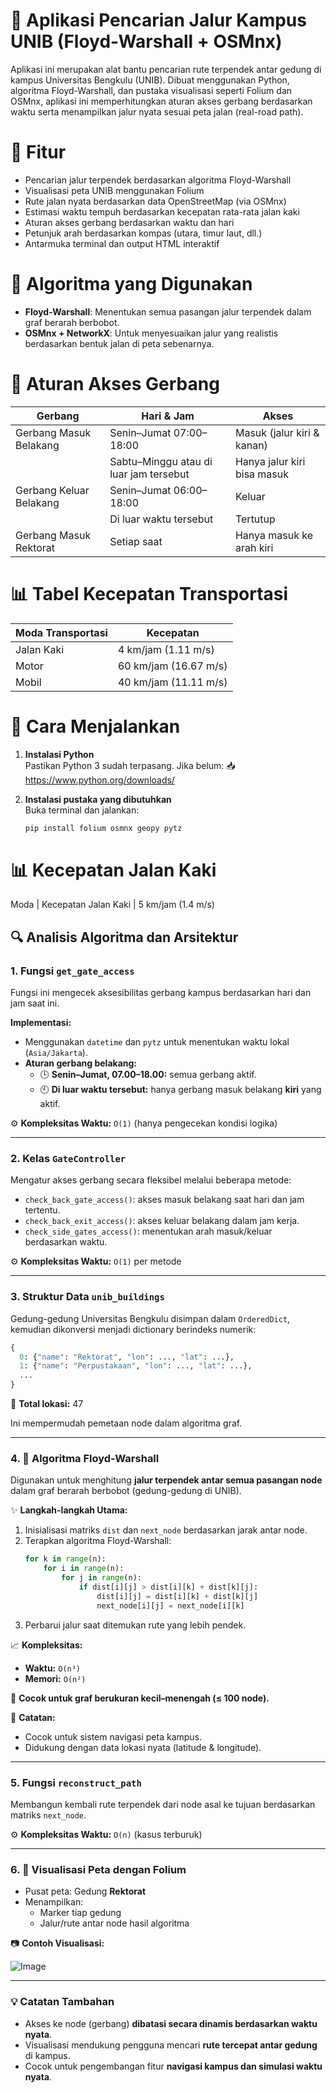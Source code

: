 # 🏫 Aplikasi Pencarian Jalur Kampus UNIB (Floyd-Warshall + OSMnx)

Aplikasi ini merupakan alat bantu pencarian rute terpendek antar gedung di kampus Universitas Bengkulu (UNIB). Dibuat menggunakan Python, algoritma Floyd-Warshall, dan pustaka visualisasi seperti Folium dan OSMnx, aplikasi ini memperhitungkan aturan akses gerbang berdasarkan waktu serta menampilkan jalur nyata sesuai peta jalan (real-road path).

# 📌 Fitur

- Pencarian jalur terpendek berdasarkan algoritma Floyd-Warshall  
- Visualisasi peta UNIB menggunakan Folium  
- Rute jalan nyata berdasarkan data OpenStreetMap (via OSMnx)  
- Estimasi waktu tempuh berdasarkan kecepatan rata-rata jalan kaki  
- Aturan akses gerbang berdasarkan waktu dan hari  
- Petunjuk arah berdasarkan kompas (utara, timur laut, dll.)  
- Antarmuka terminal dan output HTML interaktif  

# 🧠 Algoritma yang Digunakan

- **Floyd-Warshall**: Menentukan semua pasangan jalur terpendek dalam graf berarah berbobot.  
- **OSMnx + NetworkX**: Untuk menyesuaikan jalur yang realistis berdasarkan bentuk jalan di peta sebenarnya.

# 🛑 Aturan Akses Gerbang

| Gerbang                   | Hari & Jam                             | Akses                            |
|---------------------------|----------------------------------------|----------------------------------|
| Gerbang Masuk Belakang    | Senin–Jumat 07:00–18:00                | Masuk (jalur kiri & kanan)      |
|                           | Sabtu–Minggu atau di luar jam tersebut| Hanya jalur kiri bisa masuk     |
| Gerbang Keluar Belakang   | Senin–Jumat 06:00–18:00                | Keluar                           |
|                           | Di luar waktu tersebut                 | Tertutup                         |
| Gerbang Masuk Rektorat    | Setiap saat                            | Hanya masuk ke arah kiri        |

# 📊 Tabel Kecepatan Transportasi

| Moda Transportasi | Kecepatan             |
|-------------------|-----------------------|
| Jalan Kaki        | 4 km/jam (1.11 m/s)   |
| Motor             | 60 km/jam (16.67 m/s) |
| Mobil             | 40 km/jam (11.11 m/s) |

# 🚀 Cara Menjalankan

1. **Instalasi Python**  
   Pastikan Python 3 sudah terpasang. Jika belum: 📥 https://www.python.org/downloads/

2. **Instalasi pustaka yang dibutuhkan**  
   Buka terminal dan jalankan:

   ```bash
   pip install folium osmnx geopy pytz
# 📊 Kecepatan Jalan Kaki
Moda | Kecepatan
Jalan Kaki | 5 km/jam (1.4 m/s)

## 🔍 Analisis Algoritma dan Arsitektur

### 1. Fungsi `get_gate_access`
Fungsi ini mengecek aksesibilitas gerbang kampus berdasarkan hari dan jam saat ini.

**Implementasi:**
- Menggunakan `datetime` dan `pytz` untuk menentukan waktu lokal (`Asia/Jakarta`).
- **Aturan gerbang belakang:**
  - 🕒 **Senin–Jumat, 07.00–18.00:** semua gerbang aktif.
  - 🕙 **Di luar waktu tersebut:** hanya gerbang masuk belakang **kiri** yang aktif.

⚙️ **Kompleksitas Waktu:** `O(1)` (hanya pengecekan kondisi logika)

---

### 2. Kelas `GateController`
Mengatur akses gerbang secara fleksibel melalui beberapa metode:

- `check_back_gate_access()`: akses masuk belakang saat hari dan jam tertentu.
- `check_back_exit_access()`: akses keluar belakang dalam jam kerja.
- `check_side_gates_access()`: menentukan arah masuk/keluar berdasarkan waktu.

⚙️ **Kompleksitas Waktu:** `O(1)` per metode

---

### 3. Struktur Data `unib_buildings`
Gedung-gedung Universitas Bengkulu disimpan dalam `OrderedDict`, kemudian dikonversi menjadi dictionary berindeks numerik:

```python
{
  0: {"name": "Rektorat", "lon": ..., "lat": ...},
  1: {"name": "Perpustakaan", "lon": ..., "lat": ...},
  ...
}
```

📍 **Total lokasi:** 47

Ini mempermudah pemetaan node dalam algoritma graf.

---

### 4. 🚀 Algoritma Floyd-Warshall
Digunakan untuk menghitung **jalur terpendek antar semua pasangan node** dalam graf berarah berbobot (gedung-gedung di UNIB).

✨ **Langkah-langkah Utama:**
1. Inisialisasi matriks `dist` dan `next_node` berdasarkan jarak antar node.
2. Terapkan algoritma Floyd-Warshall:
   ```python
   for k in range(n):
       for i in range(n):
           for j in range(n):
               if dist[i][j] > dist[i][k] + dist[k][j]:
                   dist[i][j] = dist[i][k] + dist[k][j]
                   next_node[i][j] = next_node[i][k]
   ```
3. Perbarui jalur saat ditemukan rute yang lebih pendek.

📈 **Kompleksitas:**
- **Waktu:** `O(n³)`
- **Memori:** `O(n²)`

📌 **Cocok untuk graf berukuran kecil–menengah (≤ 100 node).**

🧭 **Catatan:**
- Cocok untuk sistem navigasi peta kampus.
- Didukung dengan data lokasi nyata (latitude & longitude).

---

### 5. Fungsi `reconstruct_path`
Membangun kembali rute terpendek dari node asal ke tujuan berdasarkan matriks `next_node`.

⚙️ **Kompleksitas Waktu:** `O(n)` (kasus terburuk)

---

### 6. 📍 Visualisasi Peta dengan Folium
- Pusat peta: Gedung **Rektorat**
- Menampilkan:
  - Marker tiap gedung
  - Jalur/rute antar node hasil algoritma

📷 **Contoh Visualisasi:**

![Image](https://github.com/user-attachments/assets/6adae20c-1ab9-4971-ac1d-858381b92f20)

---

### 💡 Catatan Tambahan
- Akses ke node (gerbang) **dibatasi secara dinamis berdasarkan waktu nyata**.
- Visualisasi mendukung pengguna mencari **rute tercepat antar gedung** di kampus.
- Cocok untuk pengembangan fitur **navigasi kampus dan simulasi waktu nyata**.


